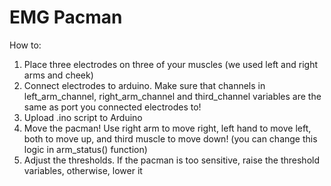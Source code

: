 # EMG Pacman

How to:
1. Place three electrodes on three of your muscles (we used left and right arms and cheek)
2. Connect electrodes to arduino. Make sure that channels in left_arm_channel, right_arm_channel and third_channel variables are the same as port you connected electrodes to!
3. Upload .ino script to Arduino
4. Move the pacman! Use right arm to move right, left hand to move left, both to move up, and third muscle to move down!
(you can change this logic in arm_status() function)
5. Adjust the thresholds. If the pacman is too sensitive, raise the threshold variables, otherwise, lower it